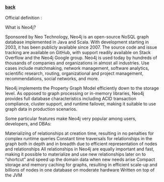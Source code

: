 #### [back](getting_started_main.md)





Official definition :


What is Neo4j?

Sponsored by Neo Technology, Neo4j is an open-source NoSQL graph database implemented in Java and Scala. With development starting in 2003, it has been publicly available since 2007. The source code and issue tracking are available on GitHub, with support readily available on Stack Overflow and the Neo4j Google group. Neo4j is used today by hundreds of thousands of companies and organizations in almost all industries. Use cases include matchmaking, network management, software analytics, scientific research, routing, organizational and project management, recommendations, social networks, and more.

Neo4j implements the Property Graph Model efficiently down to the storage level. As opposed to graph processing or in-memory libraries, Neo4j provides full database characteristics including ACID transaction compliance, cluster support, and runtime failover, making it suitable to use graph data in production scenarios.

Some particular features make Neo4j very popular among users, developers, and DBAs:

Materializing of relationships at creation time, resulting in no penalties for complex runtime queries
Constant time traversals for relationships in the graph both in depth and in breadth due to efficient representation of nodes and relationships
All relationships in Neo4j are equally important and fast, making it possible to materialize and use new relationships later on to “shortcut” and speed up the domain data when new needs arise
Compact storage and memory caching for graphs, resulting in efficient scale-up and billions of nodes in one database on moderate hardware
Written on top of the JVM